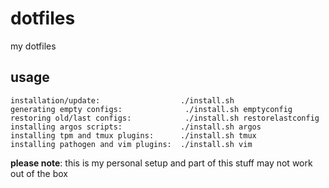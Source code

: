 dotfiles
========
my dotfiles

usage
-----

```
installation/update:                  ./install.sh
generating empty configs:              ./install.sh emptyconfig
restoring old/last configs:            ./install.sh restorelastconfig
installing argos scripts:             ./install.sh argos
installing tpm and tmux plugins:      ./install.sh tmux
installing pathogen and vim plugins:  ./install.sh vim
```

**please note**: this is my personal setup and part of this stuff may not work out of the box
